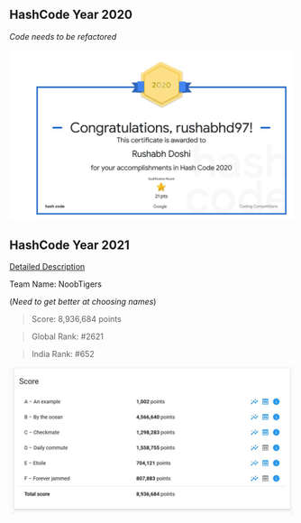 ## HashCode Year 2020

*Code needs to be refactored*

![Year 2020](2020/1.JPG)

## HashCode Year 2021
[Detailed Description](Y2021/README.md)

Team Name: NoobTigers 

(*Need to get better at choosing names*)

> Score: 8,936,684 points

> Global Rank: #2621

> India Rank:  #652

[![Score](Y2021/images/3.JPG)](https://hashcodejudge.withgoogle.com/scoreboard)




